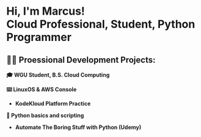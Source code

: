 <h1>Hi, I'm Marcus! <br/>Cloud Professional, Student, Python Programmer</h1>

<h2>👨‍💻 Proessional Development Projects:</h2>

<b>🎓 WGU Student, B.S. Cloud Computing<b>

<b>⌨️ LinuxOS & AWS Console</b>
- KodeKloud Platform Practice

<b>🐍 Python basics and scripting<b>
- Automate The Boring Stuff with Python (Udemy)


<!--
**marcus-singleton/marcus-singleton** is a ✨ _special_ ✨ repository because its `README.md` (this file) appears on your GitHub profile.

Here are some ideas to get you started:

- 🔭 I’m currently working on ...
- 🌱 I’m currently learning ...
- 👯 I’m looking to collaborate on ...
- 🤔 I’m looking for help with ...
- 💬 Ask me about ...
- 📫 How to reach me: ...
- 😄 Pronouns: ...
- ⚡ Fun fact: ...
-->
